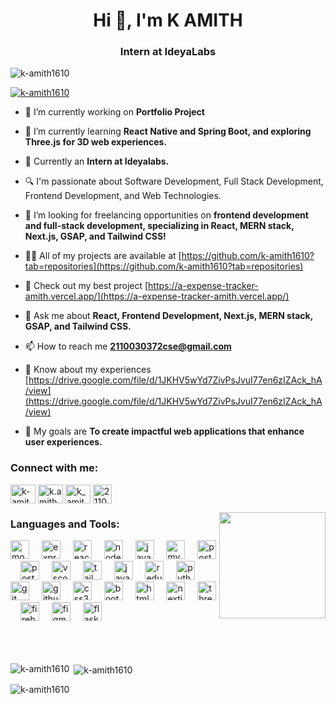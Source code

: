 <h1 align="center">Hi 👋, I'm K AMITH</h1>
<h3 align="center"><b>Intern at IdeyaLabs</b></h3>

<p align="left"> <img src="https://komarev.com/ghpvc/?username=k-amith1610&label=Profile%20views&color=blueviolet&style=flat" alt="k-amith1610" /> </p>

<p align="left"> <a href="https://github.com/ryo-ma/github-profile-trophy"><img src="https://github-profile-trophy.vercel.app/?username=k-amith1610&theme=darkhub" alt="k-amith1610" /></a> </p>


- 🔭 I’m currently working on **Portfolio Project**

- 🌱 I’m currently learning **React Native and Spring Boot, and exploring Three.js for 3D web experiences.**

- 🌟 Currently an **Intern at Ideyalabs.**

- 🔍 I'm passionate about Software Development, Full Stack Development, Frontend Development, and Web Technologies.

- 🤝 I’m looking for freelancing opportunities on **frontend development and full-stack development, specializing in React, MERN stack, Next.js, GSAP, and Tailwind CSS!**

- 👨‍💻 All of my projects are available at [https://github.com/k-amith1610?tab=repositories](https://github.com/k-amith1610?tab=repositories)

- 🌟 Check out my best project [https://a-expense-tracker-amith.vercel.app/](https://a-expense-tracker-amith.vercel.app/)

- 💬 Ask me about **React, Frontend Development, Next.js, MERN stack, GSAP, and Tailwind CSS.**

- 📫 How to reach me **2110030372cse@gmail.com**

- 📄 Know about my experiences [https://drive.google.com/file/d/1JKHV5wYd7ZivPsJvuI77en6zIZAck_hA/view](https://drive.google.com/file/d/1JKHV5wYd7ZivPsJvuI77en6zIZAck_hA/view)

- 🎯 My goals are **To create impactful web applications that enhance user experiences.**



<h3 align="left">Connect with me:</h3>
<p align="left">
<a href="https://linkedin.com/in/k-amith-a11144227" target="blank"><img align="center" src="https://raw.githubusercontent.com/rahuldkjain/github-profile-readme-generator/master/src/images/icons/Social/linked-in-alt.svg" alt="k-amith-a11144227" height="30" width="40" /></a>
<a href="https://instagram.com/k.amith7" target="blank"><img align="center" src="https://raw.githubusercontent.com/rahuldkjain/github-profile-readme-generator/master/src/images/icons/Social/instagram.svg" alt="k.amith7" height="30" width="40" /></a>
<a href="https://www.leetcode.com/k_amith1610" target="blank"><img align="center" src="https://raw.githubusercontent.com/rahuldkjain/github-profile-readme-generator/master/src/images/icons/Social/leet-code.svg" alt="k_amith1610" height="30" width="40" /></a>
<a href="mailto:2110030372cse@gmail.com" target="blank">
  <img align="center" src="https://static.vecteezy.com/system/resources/previews/020/964/377/non_2x/gmail-mail-icon-for-web-design-free-png.png" alt="2110030372cse@gmail.com" height="30" width="30" />
</a>
</p>

<img align="right" height="170" src="https://img.etimg.com/thumb/width-1200,height-900,imgsize-638053,resizemode-75,msid-84146083/prime/technology-and-startups/booting-up-developer-economy-how-tech-startups-are-helping-coders-build-and-test-software-faster.jpg"  />



<h3 align="left">Languages and Tools:</h3>
<div align="left">
  <img src="https://skillicons.dev/icons?i=mongodb" height="30" alt="mongodb logo"  />
  <img width="12" />
  <img src="https://skillicons.dev/icons?i=express" height="30" alt="express logo"  />
  <img width="12" />
  <img src="https://skillicons.dev/icons?i=react" height="30" alt="react logo"  />
  <img width="12" />
  <img src="https://skillicons.dev/icons?i=nodejs" height="30" alt="nodejs logo"  />
  <img width="12" />
  <img src="https://skillicons.dev/icons?i=js" height="30" alt="javascript logo"  />
  <img width="12" />
  <img src="https://skillicons.dev/icons?i=mysql" height="30" alt="mysql logo"  />
  <img width="12" />
  <img src="https://skillicons.dev/icons?i=postgres" height="30" alt="postgresql logo"  />
  <img width="12" />
  <img src="https://skillicons.dev/icons?i=postman" height="30" alt="postman logo"  />
  <img width="12" />
  <img src="https://skillicons.dev/icons?i=vscode" height="30" alt="vscode logo"  />
  <img width="12" />
  <img src="https://skillicons.dev/icons?i=tailwind" height="30" alt="tailwindcss logo"  />
  <img width="12" />
  <img src="https://skillicons.dev/icons?i=java" height="30" alt="java logo"  />
  <img width="12" />
  <img src="https://skillicons.dev/icons?i=redux" height="30" alt="redux logo"  />
  <img width="12" />
  <img src="https://skillicons.dev/icons?i=py" height="30" alt="python logo"  />
  <img width="12" />
  <img src="https://skillicons.dev/icons?i=git" height="30" alt="git logo"  />
  <img width="12" />
  <img src="https://skillicons.dev/icons?i=github" height="30" alt="github logo"  />
  <img width="12" />
  <img src="https://skillicons.dev/icons?i=css" height="30" alt="css3 logo"  />
  <img width="12" />
  <img src="https://skillicons.dev/icons?i=bootstrap" height="30" alt="bootstrap logo"  />
  <img width="12" />
  <img src="https://skillicons.dev/icons?i=html" height="30" alt="html5 logo"  />
  <img width="12" />
  <img src="https://skillicons.dev/icons?i=nextjs" height="30" alt="nextjs logo"  />
  <img width="12" />
  <img src="https://skillicons.dev/icons?i=threejs" height="30" alt="threejs logo"  />
  <img width="12" />
  <img src="https://skillicons.dev/icons?i=firebase" height="30" alt="firebase logo"  />
  <img width="12" />
  <img src="https://skillicons.dev/icons?i=figma" height="30" alt="figma logo"  />
  <img width="12" />
  <img src="https://skillicons.dev/icons?i=flask" height="30" alt="flask logo"  />
</div>
<br> <br> <br>


<p><img align="left" src="https://github-readme-stats.vercel.app/api/top-langs?username=k-amith1610&show_icons=true&locale=en&layout=compact&theme=tokyonight" alt="k-amith1610" /></p>

<p>&nbsp;<img align="center" src="https://github-readme-stats.vercel.app/api?username=k-amith1610&show_icons=true&locale=en&theme=tokyonight" alt="k-amith1610" /></p>

<p><img align="center" src="https://github-readme-streak-stats.herokuapp.com/?user=k-amith1610&theme=tokyonight" alt="k-amith1610" /></p>
